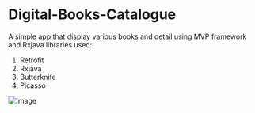 # Digital-Books-Catalogue
A simple app that display various books and detail using MVP framework and Rxjava
libraries used:
1. Retrofit
2. Rxjava
3. Butterknife
4. Picasso

![Image](Digital-Books-Catalogue/10.png)
